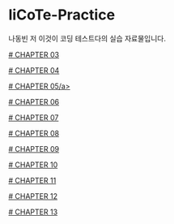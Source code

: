 # IiCoTe-Practice
나동빈 저 이것이 코딩 테스트다의 실습 자료물입니다.

<a href="https://github.com/roqhdehd502/IiCoTe-Practice/tree/main/CHAPTER03"># CHAPTER 03</a>

<a href="https://github.com/roqhdehd502/IiCoTe-Practice/tree/main/CHAPTER04"># CHAPTER 04</a>

<a href="https://github.com/roqhdehd502/IiCoTe-Practice/tree/main/CHAPTER05"># CHAPTER 05/a>

<a href="https://github.com/roqhdehd502/IiCoTe-Practice/tree/main/CHAPTER06"># CHAPTER 06</a>

<a href="https://github.com/roqhdehd502/IiCoTe-Practice/tree/main/CHAPTER07"># CHAPTER 07</a>

<a href="https://github.com/roqhdehd502/IiCoTe-Practice/tree/main/CHAPTER08"># CHAPTER 08</a>

<a href="https://github.com/roqhdehd502/IiCoTe-Practice/tree/main/CHAPTER09"># CHAPTER 09</a>

<a href="https://github.com/roqhdehd502/IiCoTe-Practice/tree/main/CHAPTER10"># CHAPTER 10</a>

<a href="https://github.com/roqhdehd502/IiCoTe-Practice/tree/main/CHAPTER11"># CHAPTER 11</a>

<a href="https://github.com/roqhdehd502/IiCoTe-Practice/tree/main/CHAPTER12"># CHAPTER 12</a>

<a href="https://github.com/roqhdehd502/IiCoTe-Practice/tree/main/CHAPTER13"># CHAPTER 13</a>
